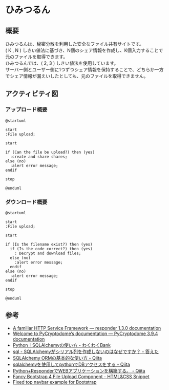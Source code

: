 # ひみつるん

## 概要

ひみつるんは、秘密分散を利用した安全なファイル共有サイトです。<br>
( K , N ) しきい値法に基づき、N個のシェア情報を作成し、K個入力することで元のファイルを取得できます。<br>
ひみつるんでは、( 2, 3 ) しきい値法を使用しています。<br>
サーバー側とユーザー側に1つずつシェア情報を保持することで、どちらか一方でシェア情報が漏えいしたとしても、元のファイルを取得できません。<br>

## アクティビティ図

### アップロード概要

```plantuml
@startuml

start
:File upload;

start

if (Can the file be upload?) then (yes)
  :create and share shares;
else (no)
  :alert error message;
endif

stop

@enduml
```

### ダウンロード概要

```plantuml
@startuml

start
:File upload;

start

if (Is the filename exist?) then (yes)
  if (Is the code correct?) then (yes)
    : Decrypt and download files;
  else (no)
    :alert error message;
  endif
else (no)
  :alert error message;
endif

stop

@enduml
```

## 参考

- [A familiar HTTP Service Framework — responder 1.3.0 documentation](https://responder.readthedocs.io/en/latest/#)
- [Welcome to PyCryptodome’s documentation — PyCryptodome 3.9.4 documentation](https://pycryptodome.readthedocs.io/en/latest/index.html)
- [Python｜SQLAlchemyの使い方 - わくわくBank](https://www.wakuwakubank.com/posts/277-python-sqlalchemy/)
- [sql - SQLAlchemyがシリアル列を作成しないのはなぜですか？ - 答えた](https://kotaeta.com/57761810)
- [SQLAlchemy ORMの基本的な使い方 - Qiita](https://qiita.com/TamaiHideaki/items/346bf843ee6ee1aa6e93)
- [sqlalchemyを使用してpythonでDBアクセスをする - Qiita](https://qiita.com/mink0212/items/d7f31f6e2903c5f0b837)
- [Python+ResponderでWEBアプリケーションを構築する。 - Qiita](https://qiita.com/t-iguchi/items/5c4294efffbba9a6bb84#8download-file)
- [Fancy Bootstrap 4 File Upload Component - HTML&CSS Snippet](https://bootstrapious.com/p/bootstrap-file-upload)
- [Fixed top navbar example for Bootstrap](https://getbootstrap.com/docs/4.0/examples/navbar-fixed/)
